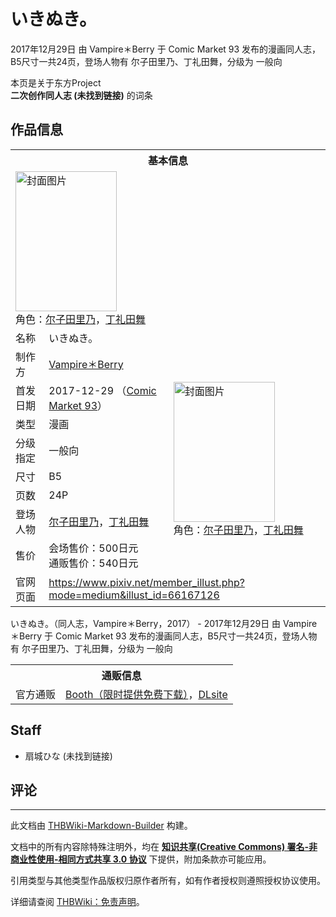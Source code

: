 # いきぬき。

<!-- source html: G:\repos\THBWiki-Markdown-Builder\THBWikiMarkdown\Temp\main\8\82\ns0%3A%E3%81%84%E3%81%8D%E3%81%AC%E3%81%8D%E3%80%82.html -->

2017年12月29日 由 Vampire＊Berry 于 Comic Market 93 发布的漫画同人志，B5尺寸一共24页，登场人物有 尔子田里乃、丁礼田舞，分级为 一般向

本页是关于东方Project  
 **二次创作同人志 (未找到链接)** 的词条

## 作品信息

<table><tbody><tr><th colspan="3">基本信息</th></tr><tr><td class="cover-artwork-mobile" colspan="2"><a href="./文件-いきぬき。封面.jpg.md" class="image" title="封面图片"><img alt="封面图片" src="https://upload.thwiki.cc/thumb/0/04/%E3%81%84%E3%81%8D%E3%81%AC%E3%81%8D%E3%80%82%E5%B0%81%E9%9D%A2.jpg/162px-%E3%81%84%E3%81%8D%E3%81%AC%E3%81%8D%E3%80%82%E5%B0%81%E9%9D%A2.jpg" decoding="async" loading="lazy" width="162" height="224" srcset="https://upload.thwiki.cc/thumb/0/04/%E3%81%84%E3%81%8D%E3%81%AC%E3%81%8D%E3%80%82%E5%B0%81%E9%9D%A2.jpg/243px-%E3%81%84%E3%81%8D%E3%81%AC%E3%81%8D%E3%80%82%E5%B0%81%E9%9D%A2.jpg 1.5x, https://upload.thwiki.cc/thumb/0/04/%E3%81%84%E3%81%8D%E3%81%AC%E3%81%8D%E3%80%82%E5%B0%81%E9%9D%A2.jpg/324px-%E3%81%84%E3%81%8D%E3%81%AC%E3%81%8D%E3%80%82%E5%B0%81%E9%9D%A2.jpg 2x" data-file-width="867" data-file-height="1200"></a><div class="cover-char">角色：<a href="./尔子田里乃.md" title="尔子田里乃">尔子田里乃</a>，<a href="./丁礼田舞.md" title="丁礼田舞">丁礼田舞</a></div></td>
</tr><tr><td class="label">名称</td><td colspan="2"> いきぬき。 </td></tr><tr><td class="label">制作方</td><td><a href="./Vampire＊Berry.md" title="Vampire＊Berry">Vampire＊Berry</a></td><td class="cover-artwork" rowspan="8" style="min-width:224px;"><a href="./文件-いきぬき。封面.jpg.md" class="image" title="封面图片"><img alt="封面图片" src="https://upload.thwiki.cc/thumb/0/04/%E3%81%84%E3%81%8D%E3%81%AC%E3%81%8D%E3%80%82%E5%B0%81%E9%9D%A2.jpg/162px-%E3%81%84%E3%81%8D%E3%81%AC%E3%81%8D%E3%80%82%E5%B0%81%E9%9D%A2.jpg" decoding="async" loading="lazy" width="162" height="224" srcset="https://upload.thwiki.cc/thumb/0/04/%E3%81%84%E3%81%8D%E3%81%AC%E3%81%8D%E3%80%82%E5%B0%81%E9%9D%A2.jpg/243px-%E3%81%84%E3%81%8D%E3%81%AC%E3%81%8D%E3%80%82%E5%B0%81%E9%9D%A2.jpg 1.5x, https://upload.thwiki.cc/thumb/0/04/%E3%81%84%E3%81%8D%E3%81%AC%E3%81%8D%E3%80%82%E5%B0%81%E9%9D%A2.jpg/324px-%E3%81%84%E3%81%8D%E3%81%AC%E3%81%8D%E3%80%82%E5%B0%81%E9%9D%A2.jpg 2x" data-file-width="867" data-file-height="1200"></a><div class="cover-char">角色：<a href="./尔子田里乃.md" title="尔子田里乃">尔子田里乃</a>，<a href="./丁礼田舞.md" title="丁礼田舞">丁礼田舞</a></div></td>
</tr><tr><td class="label">首发日期</td><td>2017-12-29&#160;（<a href="/展会作品列表?e=Comic+Market%2393">Comic Market 93</a>）</td></tr><tr><td class="label">类型</td><td>漫画</td></tr><tr><td class="label">分级指定</td><td>一般向</td></tr><tr><td class="label">尺寸</td><td>B5</td></tr><tr><td class="label">页数</td><td>24P</td></tr><tr><td class="label">登场人物</td><td><a href="./尔子田里乃.md" title="尔子田里乃">尔子田里乃</a>，<a href="./丁礼田舞.md" title="丁礼田舞">丁礼田舞</a></td></tr><tr><td class="label">售价</td><td>会场售价：500日元<br>通贩售价：540日元</td></tr>
<tr><td class="label">官网页面</td><td colspan="2"><a rel="nofollow" class="external free" href="https://www.pixiv.net/member_illust.php?mode=medium&amp;illust_id=66167126">https://www.pixiv.net/member_illust.php?mode=medium&amp;illust_id=66167126</a></td></tr></tbody></table>

いきぬき。（同人志，Vampire＊Berry，2017） - 2017年12月29日 由 Vampire＊Berry 于 Comic Market 93 发布的漫画同人志，B5尺寸一共24页，登场人物有 尔子田里乃、丁礼田舞，分级为 一般向

<table><tbody><tr><th colspan="3">通贩信息</th></tr><tr><td class="label">官方通贩</td><td colspan="2"><a rel="nofollow" class="external text" href="https://vb09.booth.pm/items/1364337">Booth（限时提供免费下载）</a>，<a rel="nofollow" class="external text" href="http://www.dlsite.com/home/work/=/product_id/RJ253141.html">DLsite</a></td></tr></tbody></table>



## Staff
- 扇城ひな (未找到链接)


## 评论




---

此文档由 [THBWiki-Markdown-Builder](https://github.com/Delsin-Yu/THBWiki-Markdown-Builder) 构建。

文档中的所有内容除特殊注明外，均在 [**知识共享(Creative Commons) 署名-非商业性使用-相同方式共享 3.0 协议**](https://creativecommons.org/licenses/by-sa/3.0/deed.zh-hans) 下提供，附加条款亦可能应用。

引用类型与其他类型作品版权归原作者所有，如有作者授权则遵照授权协议使用。

详细请查阅 [THBWiki：免责声明](https://thbwiki.cc/THBWiki:%E5%85%8D%E8%B4%A3%E5%A3%B0%E6%98%8E)。

